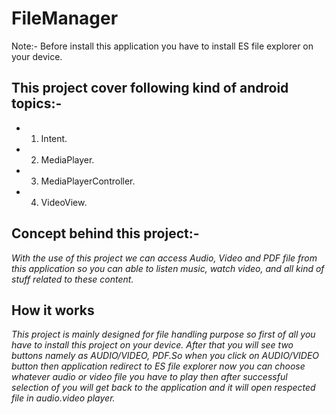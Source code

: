 # FileManager
Note:- Before install this application you have to install ES file explorer on your device.

## **This project cover following kind of android topics:-**
* 1) Intent. 
* 2) MediaPlayer. 
* 3) MediaPlayerController.
* 4) VideoView.

## **Concept behind this project:-**
*With the use of this project we can access Audio, Video and PDF file from this application so you can able to listen music, watch video, and all kind of stuff related to these content.*

## **How it works**
_This project is mainly designed for file handling purpose so first of all you have to install this project on your device. After that you will see two buttons namely as AUDIO/VIDEO, PDF.So when you click on AUDIO/VIDEO button then application redirect to ES file explorer now you can choose whatever audio or video file you have to play then after successful selection of you will get back to the application and it will open respected file in audio.video player._

